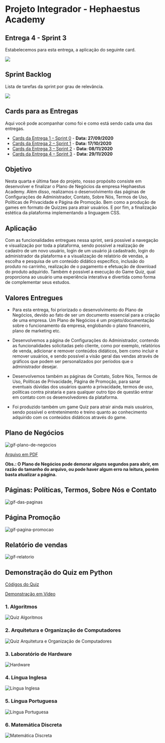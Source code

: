 # Projeto Integrador - Hephaestus Academy

## Entrega 4 - Sprint 3

Estabelecemos para esta entrega, a aplicação do seguinte card.

![](https://github.com/vinicius-hso/projetoIntegrador_hephaestus_academy/blob/sprint3/Card%2004.png)

## Sprint Backlog

Lista de tarefas da sprint por grau de relevância.

![](https://github.com/vinicius-hso/projetoIntegrador_hephaestus_academy/blob/sprint3/s_backlog01.png)

## Cards para as Entregas

Aqui você pode acompanhar como foi e como está sendo cada uma das entregas.

- [Cards da Entrega 1 – Sprint 0](https://github.com/vinicius-hso/projetoIntegrador_hephaestus_academy/projects/1) - **Data: 27/09/2020**
- [Cards da Entrega 2 – Sprint 1](https://github.com/vinicius-hso/projetoIntegrador_hephaestus_academy/projects/2) - **Data: 17/10/2020**
- [Cards da Entrega 3 – Sprint 2](https://github.com/vinicius-hso/projetoIntegrador_hephaestus_academy/projects/3) - **Data: 08/11/2020**
- [Cards da Entrega 4 – Sprint 3](https://github.com/vinicius-hso/projetoIntegrador_hephaestus_academy/projects/4) - **Data: 29/11/2020**

## Objetivo

Nesta quarta e última fase do projeto, nosso propósito consiste em desenvolver e finalizar o Plano de Negócios da empresa Hephaestus Academy. Além disso, realizamos o desenvolvimento das páginas de Configurações de Administrador, Contato, Sobre Nós, Termos de Uso, Políticas de Privacidade e Página de Promoção. Bem como a produção de games em formato de Quizzes para atrair usuários. E por fim, a finalização estética da plataforma implementando a linguagem CSS.

## Aplicação

Com as funcionalidades entregues nessa sprint, será possível a navegação e visualização por toda a plataforma, sendo possível a realização de cadastro de um novo usuário, login de um usuário já cadastrado, login do administrador da plataforma e a visualização de relatório de vendas,  a escolha e pesquisa de um conteúdo didático específico, inclusão do produto no carrinho, realização de o pagamento e efetuação de download do produto adquirido. Também é possível a execução do Game Quiz, qual proporciona ao usuário uma experiência interativa e divertida como forma de complementar seus estudos.

## Valores Entregues

- Para esta entrega, foi priorizado o desenvolvimento do Plano de Negócios, devido ao fato de ser um documento essencial para a criação de uma empresa. 
Um Plano de Negócios é um projeto/documentação sobre o funcionamento da empresa, englobando o plano financeiro, plano de marketing etc. 

- Desenvolvemos a página de Configurações do Administrador, contendo as funcionalidades solicitadas pelo cliente, como por exemplo, relatórios de venda, adicionar e remover conteúdos didáticos, bem como incluir e remover usuários, e sendo possível a visão geral das vendas através de gráficos que podem ser personalizados por períodos que o administrador desejar.

- Desenvolvemos também as páginas de Contato, Sobre Nós, Termos de Uso, Políticas de Privacidade, Página de Promoção, para sanar eventuais dúvidas dos usuários quanto a privacidade, termos de uso, políticas contra pirataria e para qualquer outro tipo de questão entrar em contato com os desenvolvedores da plataforma.

- Foi produzido também um game Quiz para atrair ainda mais usuários, sendo possível o entretenimento e treino quanto ao conhecimento adquirido com os conteúdos didáticos através do game.

## Plano de Negócios
![gif-plano-de-negocios](https://github.com/vinicius-hso/projetoIntegrador_hephaestus_academy/blob/sprint3/video-plano-de-negocios.gif)

[Arquivo em PDF](https://github.com/vinicius-hso/projetoIntegrador_hephaestus_academy/blob/sprint3/Plano%20de%20Nego%CC%81cios%20-%20Hephaestus%20Academy.pdf)

**Obs.: O Plano de Negócios pode demorar alguns segundos para abrir, em razão do tamanho do arquivo, ou pode haver algum erro na leitura, porém basta atualizar a página.**

## Páginas: Políticas, Termos, Sobre Nós e Contato
![gif-das-paginas](https://github.com/vinicius-hso/projetoIntegrador_hephaestus_academy/blob/sprint3/termos_politica_contato.gif)

## Página Promoção
![gif-pagina-promocao](https://github.com/vinicius-hso/projetoIntegrador_hephaestus_academy/blob/sprint3/promocao_quiz.gif)

## Relatório de vendas
![gif-relatorio](https://github.com/vinicius-hso/projetoIntegrador_hephaestus_academy/blob/sprint3/relatorio_vendas.gif)

## Demonstração do Quiz em Python
[Códigos do Quiz](https://github.com/vinicius-hso/projetoIntegrador_hephaestus_academy/tree/sprint3/Python%20Quiz%20-%20Hephaestus%20Academy)

[Demonstração em Vídeo](https://youtu.be/lC5YLOTKFzI)

### 1. Algoritmos
![Quiz Algoritmos](https://github.com/vinicius-hso/projetoIntegrador_hephaestus_academy/blob/sprint3/Python%20Quiz%20-%20Hephaestus%20Academy/Game-Quiz-Algoritmos.gif)

### 2. Arquitetura e Organização de Computadores
![Quiz Arquitetura e Organização de Computadores](https://github.com/vinicius-hso/projetoIntegrador_hephaestus_academy/blob/sprint3/Python%20Quiz%20-%20Hephaestus%20Academy/Game-Quiz-AOC.gif)

### 3. Laboratório de Hardware
![Hardware](https://github.com/vinicius-hso/projetoIntegrador_hephaestus_academy/blob/sprint3/Python%20Quiz%20-%20Hephaestus%20Academy/Game-Quiz-Hardware.gif)

### 4. Língua Inglesa
![Língua Inglesa](https://github.com/vinicius-hso/projetoIntegrador_hephaestus_academy/blob/sprint3/Python%20Quiz%20-%20Hephaestus%20Academy/Video-Game-Quiz.gif)

### 5. Língua Portuguesa
![Língua Portuguesa](https://github.com/vinicius-hso/projetoIntegrador_hephaestus_academy/blob/sprint3/Python%20Quiz%20-%20Hephaestus%20Academy/Game-Quiz-Portugues.gif)

### 6. Matemática Discreta
![Matemática Discreta](https://github.com/vinicius-hso/projetoIntegrador_hephaestus_academy/blob/sprint3/Python%20Quiz%20-%20Hephaestus%20Academy/Game-Quiz-Matematica.gif)
